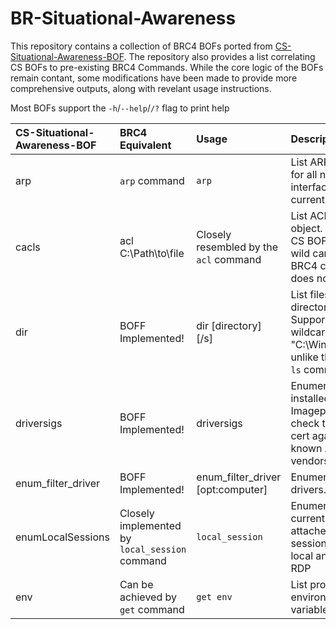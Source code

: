 # BR-Situational-Awareness

This repository contains a collection of BRC4 BOFs ported from [CS-Situational-Awareness-BOF](https://github.com/trustedsec/CS-Situational-Awareness-BOF). The repository also provides a list correlating CS BOFs to pre-existing BRC4 Commands. While the core logic of the BOFs remain contant, some modifications have been made to provide more comprehensive outputs, along with  revelant usage instructions.

Most BOFs support the `-h`/`--help`/`/?` flag to print help

| CS-Situational-Awareness-BOF | BRC4 Equivalent | Usage | Description |
|:-----------------------------| :-----------| :---------------|:-------|
| arp  | `arp` command | `arp` | List ARP entries for all network interfaces on the current host |
| cacls | acl C:\Path\to\file | Closely resembled by the `acl` command | List ACL for an object. While the CS BOF supports wild cards, the BRC4 command does not|
| dir                          |  BOFF Implemented! | dir [directory] [/s]               | List files in a directory. Supports wildcards (e.g. "C:\Windows\S*") unlike the BRC4 `ls` command |
| driversigs                   | BOFF Implemented!   | driversigs            | Enumerate installed services Imagepaths to check the signing cert against known AV/EDR vendors |
| enum_filter_driver           | BOFF Implemented!   | enum_filter_driver [opt:computer] | Enumerate filter drivers. |
| enumLocalSessions | Closely implemented by `local_session` command | `local_session` | Enumerate currently attached user sessions both local and over RDP |
| env | Can be achieved by `get` command | `get env` | List process environment variables |